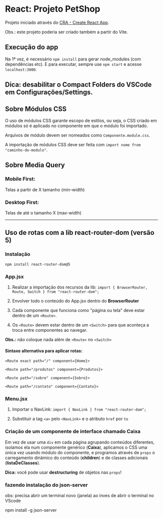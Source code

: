 # React: Projeto PetShop

Projeto iniciado através do [CRA - Create React App](https://github.com/facebook/create-react-app).

Obs.: este projeto poderia ser criado também a partir do Vite.

## Execução do app

Na 1ª vez, é necessário `npm install` para gerar node_modules (com dependências etc).
E para executar, sempre use `npm start` e acesse `localhost:3000`.

## Dica: desabilitar o Compact Folders do VSCode em Configurações/Settings.

## Sobre Módulos CSS

O uso de módulos CSS garante escopo de estilos, ou seja, o CSS criado em módulos só é aplicado no componente em que o módulo foi importado.

Arquivos de módulo devem ser nomeados como `Componente.module.css`.

A importação de módulos CSS deve ser feita com `import nome from "caminho-do-modulo"`.

## Sobre Media Query

### Mobile First:

Telas a partir de X tamanho (min-width)

### Desktop First:

Telas de até o tamanho X (max-width)

---

## Uso de rotas com a lib react-router-dom (versão 5)

### Instalação

`npm install react-router-dom@5`

### App.jsx

1. Realizar a importação dos recursos da lib:
   `import { BrowserRouter, Route, Switch } from "react-router-dom";`

2. Envolver todo o conteúdo do App.jsx dentro do **BrowserRouter**

3. Cada componente que funciona como "página ou tela" deve estar dentro de um `<Route>`.

4. Os `<Route>` devem estar dentro de um `<Switch>` para que aconteça a troca entre componentes ao navegar.

**Obs.:** não coloque nada além de `<Route>` no `<Switch>`

#### Sintaxe alternativa para aplicar rotas:

`<Route exact path="/" component={Home}>`

`<Route path="/produtos" component={Produtos}>`

`<Route path="/sobre" component={Sobre}>`

`<Route path="/contato" component={Contato}>`

### Menu.jsx

1. Importar o NavLink:
   `import { NavLink } from "react-router-dom";`

2. Substituir a tag `<a>` pelo `<NavLink>` e o atributo `href` por `to`

### Criação de um componente de interface chamado Caixa

Em vez de usar uma `div` em cada página agrupando conteúdos diferentes, isolamos ela num componente genérico (**Caixa**), aplicamos o CSS uma única vez usando módulo do componente, e programos através de `props` o carregamento dinâmico do conteúdo (**children**) e de classes adicionais (**listaDeClasses**).

**Dica:** você pode usar **destructuring** de objetos nas `props`!

### fazendo instalação do json-server

obs: precisa abrir um terminal novo (janela) ao inves de abrir o terminal no VScode

npm install -g json-server
